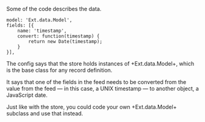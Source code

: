 Some of the code describes the data. 

    model: 'Ext.data.Model',
    fields: [{
        name: 'timestamp',
        convert: function(timestamp) {
            return new Date(timestamp);
        }
    }],

The config says that the store holds instances of +Ext.data.Model+, which is the base class
for any record definition.

It says that one of the fields in the feed needs to be converted from the value from the feed &mdash;
in this case, a UNIX timestamp &mdash; to another object, a JavaScript date.

Just like with the store, you could code your own +Ext.data.Model+ subclass and use that instead. 